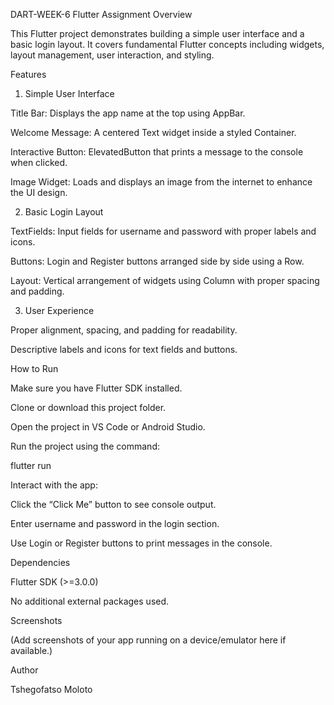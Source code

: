 DART-WEEK-6 Flutter Assignment
Overview

This Flutter project demonstrates building a simple user interface and a basic login layout. It covers fundamental Flutter concepts including widgets, layout management, user interaction, and styling.

Features
1. Simple User Interface

Title Bar: Displays the app name at the top using AppBar.

Welcome Message: A centered Text widget inside a styled Container.

Interactive Button: ElevatedButton that prints a message to the console when clicked.

Image Widget: Loads and displays an image from the internet to enhance the UI design.

2. Basic Login Layout

TextFields: Input fields for username and password with proper labels and icons.

Buttons: Login and Register buttons arranged side by side using a Row.

Layout: Vertical arrangement of widgets using Column with proper spacing and padding.

3. User Experience

Proper alignment, spacing, and padding for readability.

Descriptive labels and icons for text fields and buttons.

How to Run

Make sure you have Flutter SDK installed.

Clone or download this project folder.

Open the project in VS Code or Android Studio.

Run the project using the command:

flutter run


Interact with the app:

Click the “Click Me” button to see console output.

Enter username and password in the login section.

Use Login or Register buttons to print messages in the console.

Dependencies

Flutter SDK (>=3.0.0)

No additional external packages used.

Screenshots

(Add screenshots of your app running on a device/emulator here if available.)

Author

Tshegofatso Moloto

